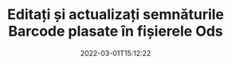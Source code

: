 ---
############################# Static ############################
layout: "auto-gen-signature"
date: 2022-03-01T15:12:22
draft: false
operation: Update
signaturetype: Barcode
fileformat: Ods
productName: Java
lang: ro
productCode: java
otherformats: pdf doc docx docm dot dotm dotx odt ott rtf xls xlsx xlsm xlsb csv ods ots xltx xltm ppt pptx pps ppsx odp otp potx potm pptm ppsm
breadcrumb: Put Barcode signature on Ods for Java

############################# Head ############################
head_title: "Actualizați Barcode semnături plasate în fișiere Ods cu Java"
head_description: "Utilizați codul Java simplu și ușor de înțeles pentru actualizarea semnăturilor Barcode în documentele Ods semnate."

############################# Header ############################
title: "Editați și actualizați semnăturile Barcode plasate în fișierele Ods"
description: "API-ul pentru Java oferă funcționalități pentru actualizarea semnăturilor Barcode la documentele Ods. Actualizați rapid și ușor semnăturile electronice din documentele dvs. Ods cu câteva rânduri de cod Java."
bg_image: "https://cms.admin.containerize.com/templates/aspose/App_Themes/V3/images/bg/header1.png"
bg_overlay: false
button:
    enable: true

############################# SubMenu ############################
submenu:
    enable: true

    left:
        img_alt: "GroupDocs.Signature for Java"
        image: "https://cms.admin.containerize.com/templates/groupdocs/images/product-logos/90x90-noborder/groupdocs-signature-java.png"
        product: "GroupDocs.Signature"
        platform: "Java"



############################# About ############################
about:
    enable: true
    title: "Aflați despre funcțiile API-ului GroupDocs.Signature for Java"
    content: |
        [GroupDocs.Signature for Java](https://products.groupdocs.com/signature/java/) Funcționalitatea API conține o selecție vastă de mijloace de procesare în formate de documente la cerere prin utilizarea semnăturilor electronice. Este acceptat un spectru larg de semnături electronice, cum ar fi texte, imagini, certificate digitale, coduri de bare, coduri QR, ștampile sau metadate. Clienții pot adăuga, elimina, edita, valida sau căuta semnături digitale în PDF-uri, documente MS Word, registre de lucru MS Excel, prezentări MS PowerPoint, fișiere Adobe Photoshop și diferite formate de imagine. Sunt disponibile numeroase funcții și setări utile.
    

############################# Steps ############################
steps:
    enable: true
    title_left: "Cum să schimbați semnăturile Barcode în documentul dvs. Ods"
    content_left: |
        [GroupDocs.Signature for Java](https://products.groupdocs.com/signature/java/) include funcții utile, cum ar fi actualizarea semnăturilor Barcode plasate în documentele Ods. Face posibilă schimbarea caracteristicilor semnăturilor fără cod suplimentar.
        
        * Pentru început, creați obiectul Signature care trece ca o cale de parametru constructor către un document care ar trebui să fie actualizat.
        * Apoi, instanțiați un anumit obiect de semnătură adecvat și configurați-i identificatorul și proprietățile care trebuie modificate.
        * În cele din urmă, apelați metoda de actualizare a semnăturii trecând un anumit obiect de semnătură.
        * Procesați rezultatele actualizării după notificarea dvs.

    title_right: "Cerințe de sistem"
    content_right: |
        GroupDocs.Signature for Java sunt acceptate pe toate platformele și sistemele de operare majore. Înainte de a executa codul de mai jos, vă rugăm să vă asigurați că aveți următoarele cerințe preliminare instalate pe sistemul dumneavoastră.

        * Sisteme de operare: Microsoft Windows, Linux, MacOS
        * Medii de dezvoltare: NetBeans, Intellij IDEA, Eclipse, etc.
        * Java runtime: J2SE 6.0 and above
        * Descărcați cea mai recentă versiune a GroupDocs.Signature for Java de la [Maven](https://repository.groupdocs.com/webapp/#/artifacts/browse/tree/General/repo/com/groupdocs/groupdocs-signature)
         
    code: |
        ```java    
                
        // Set up input Ods file
        String filePath = "input.ods";
        // Set up output file
        String outputFilePath = "output.ods";

        // Instantiate Signature for input file
        Signature signature = new Signature(filePath);

        // Id of signature which is supposed to be updated
        // such Id might be got as a result of search operation
        String id = "07f83369-318b-41ad-a843-732417b912c2";

        // provide signature features to update
        // set up particular signature id
        BarcodeSignature signatureToUpdate = new BarcodeSignature(id);

        // specify signature width
        signatureToUpdate.setWidth(300);
        // specify signature height
        signatureToUpdate.setHeight(50);
        // set left position
        signatureToUpdate.setLeft(80);
        // set top position
        signatureToUpdate.setTop(100);

        // update signature
        Boolean updateResult = signature.update(outputFilePath, signatureToUpdate);

        // process updation result
        if (updateResult)
        {
                System.out.println("Signature was updated successfully!");
        }
        ```

############################# Demos ############################
demos:
    enable: true
    title: "Actualizarea semnăturilor Barcode de pe paginile documentului - Demo live"
    content: |
       Editați diverse semnături electronice ale documentului Ods chiar acum, vizitând site-ul web [GroupDocs.Signature App](https://products.groupdocs.app/signature/family).          

############################# More Formats ############################
more_formats:
    enable: true
    title: "Actualizați diferite semnături Barcode prin Java"
    content: |
        "Editarea semnăturilor digitale care sunt plasate în diferite formate de documente. Actualizați datele despre semnături fără cod suplimentar."
    format: 
       
       
back_to_top:
    enable: true
---